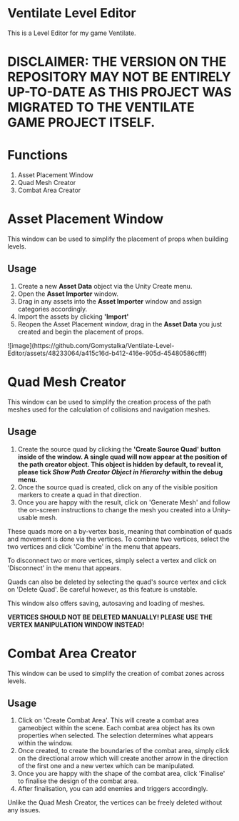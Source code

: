 # Ventilate Level Editor
 This is a Level Editor for my game Ventilate.
 <b><h1>DISCLAIMER: THE VERSION ON THE REPOSITORY MAY NOT BE ENTIRELY UP-TO-DATE AS THIS PROJECT WAS MIGRATED TO THE VENTILATE GAME PROJECT ITSELF.</h1></b>

<h1>Functions</h1>
<ol>
 <li>Asset Placement Window</li>
 <li>Quad Mesh Creator</li>
 <li>Combat Area Creator</li>
</ol>

<h1>Asset Placement Window</h1>
<p>This window can be used to simplify the placement of props when building levels.</p>
<h2>Usage</h2>
<ol>
 <li>Create a new <b>Asset Data</b> object via the Unity Create menu.</li>
 <li>Open the <b>Asset Importer</b> window.</li>
 <li>Drag in any assets into the <b>Asset Importer</b> window and assign categories accordingly.</li>
 <li>Import the assets by clicking <b>'Import'</b></li>
 <li>Reopen the Asset Placement window, drag in the <b>Asset Data</b> you just created and begin the placement of props.</li>
</ol>
![image](https://github.com/Gomystalka/Ventilate-Level-Editor/assets/48233064/a415c16d-b412-416e-905d-45480586cfff)

<h1>Quad Mesh Creator</h1>
<p>This window can be used to simplify the creation process of the path meshes used for the calculation of collisions and navigation meshes.</p>
<h2>Usage</h2>
<ol>
 <li>Create the source quad by clicking the <b>'Create Source Quad' button inside of the window. A single quad will now appear at the position of the path creator object. <strong>This object is hidden by default, to reveal it, please tick <i>Show Path Creator Object in Hierarchy</i> within the debug menu.</strong></b></li>
 <li>Once the source quad is created, click on any of the visible position markers to create a quad in that direction.</li>
 <li>Once you are happy with the result, click on 'Generate Mesh' and follow the on-screen instructions to change the mesh you created into a Unity-usable mesh.</li>
</ol>
<p>These quads more on a by-vertex basis, meaning that combination of quads and movement is done via the vertices. To combine two vertices, select the two vertices and click 'Combine' in the menu that appears. </p>
<p>To disconnect two or more vertices, simply select a vertex and click on 'Disconnect' in the menu that appears.</p>
<p>Quads can also be deleted by selecting the quad's source vertex and click on 'Delete Quad'. Be careful however, as this feature is unstable.</p>
<p>This window also offers saving, autosaving and loading of meshes.</p>
<strong><p>VERTICES SHOULD NOT BE DELETED MANUALLY! PLEASE USE THE VERTEX MANIPULATION WINDOW INSTEAD!</p></strong>

<h1>Combat Area Creator</h1>
<p>This window can be used to simplify the creation of combat zones across levels.</p>
<h2>Usage</h2>
<ol>
 <li>Click on 'Create Combat Area'. This will create a combat area gameobject within the scene. Each combat area object has its own properties when selected. The selection determines what appears within the window.</li>
 <li>Once created, to create the boundaries of the combat area, simply click on the directional arrow which will create another arrow in the direction of the first one and a new vertex which can be manipulated.</li>
 <li>Once you are happy with the shape of the combat area, click 'Finalise' to finalise the design of the combat area.</li>
 <li>After finalisation, you can add enemies and triggers accordingly.</li>
</ol>
<p>Unlike the Quad Mesh Creator, the vertices can be freely deleted without any issues.</p>
